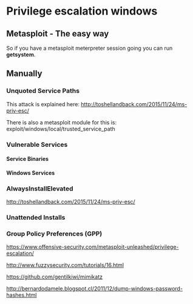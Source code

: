 # Privilege escalation windows


## Metasploit - The easy way

So if you have a metasploit meterpreter session going you can run **getsystem**.

## Manually

### Unquoted Service Paths

This attack is explained here:
http://toshellandback.com/2015/11/24/ms-priv-esc/

There is also a metasploit module for this is: exploit/windows/local/trusted_service_path


### Vulnerable Services

#### Service Binaries

#### Windows Services


### AlwaysInstallElevated

http://toshellandback.com/2015/11/24/ms-priv-esc/

### Unattended Installs


### Group Policy Preferences (GPP)

https://www.offensive-security.com/metasploit-unleashed/privilege-escalation/

http://www.fuzzysecurity.com/tutorials/16.html

https://github.com/gentilkiwi/mimikatz

http://bernardodamele.blogspot.cl/2011/12/dump-windows-password-hashes.html